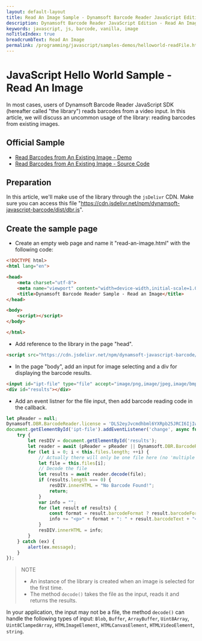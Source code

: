 ```yaml
---
layout: default-layout
title: Read An Image Sample - Dynamsoft Barcode Reader JavaScript Edition
description: Dynamsoft Barcode Reader JavaScript Edition - Read An Image
keywords: javascript, js, barcode, vanilla, image
noTitleIndex: true
breadcrumbText: Read An Image
permalink: /programming/javascript/samples-demos/helloworld-readFile.html
---
```


# JavaScript Hello World Sample - Read An Image

In most cases, users of Dynamsoft Barcode Reader JavaScript SDK (hereafter called "the library") reads barcodes from a video input. In this article, we will discuss an uncommon usage of the library: reading barcodes from existing images.

## Official Sample

* <a target = "_blank" href="https://demo.dynamsoft.com/Samples/DBR/JS/1.hello-world/2.read-an-image.html">Read Barcodes from An Existing Image - Demo</a>
* <a target = "_blank" href="https://github.com/Dynamsoft/barcode-reader-javascript-samples/blob/main/1.hello-world/2.read-an-image.html">Read Barcodes from An Existing Image - Source Code</a>

## Preparation

In this article, we'll make use of the library through the `jsDelivr` CDN. Make sure you can access this file "https://cdn.jsdelivr.net/npm/dynamsoft-javascript-barcode/dist/dbr.js".

## Create the sample page

* Create an empty web page and name it "read-an-image.html" with the following code:

```html
<!DOCTYPE html>
<html lang="en">

<head>
    <meta charset="utf-8">
    <meta name="viewport" content="width=device-width,initial-scale=1.0">
    <title>Dynamsoft Barcode Reader Sample - Read an Image</title>
</head>

<body>
    <script></script>
</body>

</html>
```

* Add reference to the library in the page "head".

```html
<script src="https://cdn.jsdelivr.net/npm/dynamsoft-javascript-barcode/dist/dbr.js"></script>
```

* In the page "body", add an input for image selecting and a div for displaying the barcode results.

```html
<input id="ipt-file" type="file" accept="image/png,image/jpeg,image/bmp,image/gif">
<div id="results"></div>
```

* Add an event listner for the file input, then add barcode reading code in the callback.

```javascript
let pReader = null;
Dynamsoft.DBR.BarcodeReader.license = 'DLS2eyJvcmdhbml6YXRpb25JRCI6IjIwMDAwMSJ9';
document.getElementById('ipt-file').addEventListener('change', async function() {
    try {
        let resDIV = document.getElementById('results');
        let reader = await (pReader = pReader || Dynamsoft.DBR.BarcodeReader.createInstance());
        for (let i = 0; i < this.files.length; ++i) {
            // Actually there will only be one file here (no 'multiple' attribute)
            let file = this.files[i];
            // Decode the file
            let results = await reader.decode(file);
            if (results.length === 0) {
                resDIV.innerHTML = "No Barcode Found!";
                return;
            }
            var info = "";
            for (let result of results) {
                const format = result.barcodeFormat ? result.barcodeFormatString : result.barcodeFormatString_2;
                info += "<p>" + format + ": " + result.barcodeText + "</p>";
            }
            resDIV.innerHTML = info;
        }
    } catch (ex) {
        alert(ex.message);
    }
});
```

> NOTE
>  
> * An instance of the library is created when an image is selected for the first time.
> * The method `decode()` takes the file as the input, reads it and returns the results.

In your application, the input may not be a file, the method `decode()` can handle the following types of input: `Blob`, `Buffer`, `ArrayBuffer`, `Uint8Array`, `Uint8ClampedArray`, `HTMLImageElement`, `HTMLCanvasElement`, `HTMLVideoElement`, `string`.


